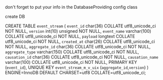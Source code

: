 don't forget to put your info in the DatabaseProviding config class

create DB 

CREATE TABLE `event_stream` (
  `event_id` char(36) COLLATE utf8_unicode_ci NOT NULL,
  `version` int(10) unsigned NOT NULL,
  `event_name` varchar(100) COLLATE utf8_unicode_ci NOT NULL,
  `payload` longtext COLLATE utf8_unicode_ci NOT NULL,
  `created_at` char(26) COLLATE utf8_unicode_ci NOT NULL,
  `aggregate_id` char(36) COLLATE utf8_unicode_ci NOT NULL,
  `aggregate_type` varchar(150) COLLATE utf8_unicode_ci NOT NULL,
  `causation_id` char(36) COLLATE utf8_unicode_ci NOT NULL,
  `causation_name` varchar(100) COLLATE utf8_unicode_ci NOT NULL,
  PRIMARY KEY (`event_id`),
  UNIQUE KEY `event_stream_m_v_uix` (`aggregate_id`,`version`)
) ENGINE=InnoDB DEFAULT CHARSET=utf8 COLLATE=utf8_unicode_ci;